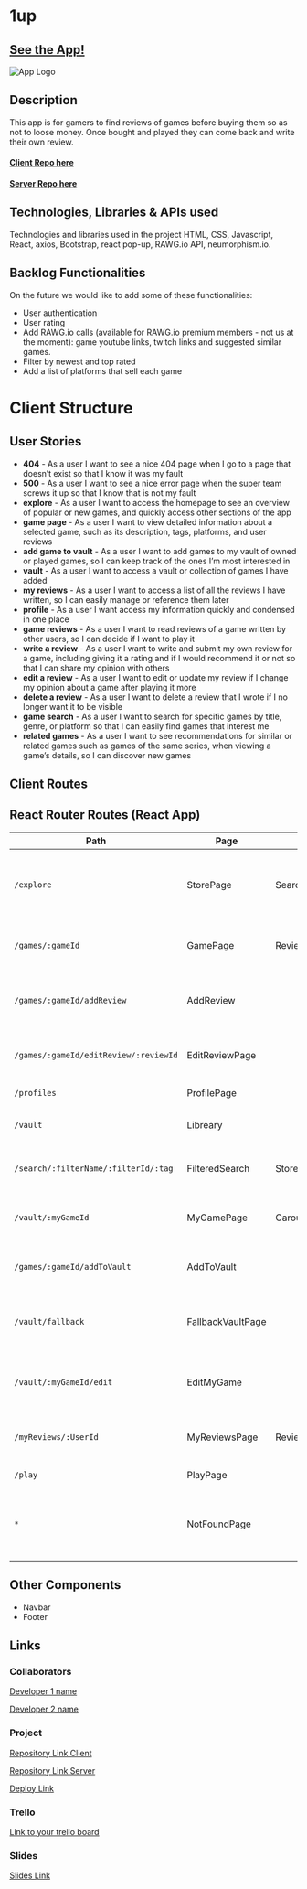 # 1up

## [See the App!](https://1up-app.netlify.app/)

![App Logo](../src/assets/1upLogo.png)

## Description

This app is for gamers to find reviews of games before buying them so as not to loose money. Once bought and played they can come back and write their own review.

#### [Client Repo here](https://github.com/diegoldc/json-server)

#### [Server Repo here](https://github.com/diegoldc/1up-webapp)

## Technologies, Libraries & APIs used

Technologies and libraries used in the project HTML, CSS, Javascript, React, axios, Bootstrap, react pop-up, RAWG.io API, neumorphism.io.

## Backlog Functionalities

On the future we would like to add some of these functionalities:

- User authentication
- User rating
- Add RAWG.io calls (available for RAWG.io premium members - not us at the moment): game youtube links, twitch links and suggested similar games.
- Filter by newest and top rated
- Add a list of platforms that sell each game

# Client Structure

## User Stories

- **404** - As a user I want to see a nice 404 page when I go to a page that doesn’t exist so that I know it was my fault
- **500** - As a user I want to see a nice error page when the super team screws it up so that I know that is not my fault
- **explore** - As a user I want to access the homepage to see an overview of popular or new games, and quickly access other sections of the app
- **game page** - As a user I want to view detailed information about a selected game, such as its description, tags, platforms, and user reviews
- **add game to vault** - As a user I want to add games to my vault of owned or played games, so I can keep track of the ones I’m most interested in
- **vault** - As a user I want to access a vault or collection of games I have added
- **my reviews** - As a user I want to access a list of all the reviews I have written, so I can easily manage or reference them later
- **profile** - As a user I want access my information quickly and condensed in one place
- **game reviews** - As a user I want to read reviews of a game written by other users, so I can decide if I want to play it
- **write a review** - As a user I want to write and submit my own review for a game, including giving it a rating and if I would recommend it or not so that I can share my opinion with others
- **edit a review** - As a user I want to edit or update my review if I change my opinion about a game after playing it more
- **delete a review** - As a user I want to delete a review that I wrote if I no longer want it to be visible
- **game search** - As a user I want to search for specific games by title, genre, or platform so that I can easily find games that interest me
- **related games** - As a user I want to see recommendations for similar or related games such as games of the same series, when viewing a game’s details, so I can discover new games

## Client Routes

## React Router Routes (React App)

| Path                                  | Page              | Components                             | Behavior                                           |
| ------------------------------------- | ----------------- | -------------------------------------- | -------------------------------------------------- |
| `/explore`                            | StorePage         | SearchBar, FilterBar,StoreGameCard     | Home page, shows a list of games to browse         |
| `/games/:gameId`                      | GamePage          | ReviewCard,CarouselScreen,GameCarousel | Shows details of a selected game                   |
| `/games/:gameId/addReview`            | AddReview         |                                        | Review form, add a review to selected game         |
| `/games/:gameId/editReview/:reviewId` | EditReviewPage    |                                        | Edit review form, edit selected review             |
| `/profiles`                           | ProfilePage       |                                        | Show user data                                     |
| `/vault`                              | Libreary          |                                        | Shows all games on my vault                        |
| `/search/:filterName/:filterId/:tag`  | FilteredSearch    | StoreGameCard                          | Shows games by chosen filter                       |
| `/vault/:myGameId`                    | MyGamePage        | CarouselScreen                         | Displays information of owned game                 |
| `/games/:gameId/addToVault`           | AddToVault        |                                        | Form to add game to your vault                     |
| `/vault/fallback`                     | FallbackVaultPage |                                        | Alert user that game selected is already in vault  |
| `/vault/:myGameId/edit`               | EditMyGame        |                                        | Game form to edit information on owned game        |
| `/myReviews/:UserId`                  | MyReviewsPage     | ReviewCard                             | Shows all reviews made by user                     |
| `/play`                               | PlayPage          |                                        | Click to see...                                    |
| `*`                                   | NotFoundPage      |                                        | Shows a warning that requested path does not exist |

## Other Components

- Navbar
- Footer

## Links

### Collaborators

[Developer 1 name](www.github-url.com)

[Developer 2 name](www.github-url.com)

### Project

[Repository Link Client](www.your-github-url-here.com)

[Repository Link Server](www.your-github-url-here.com)

[Deploy Link](www.your-deploy-url-here.com)

### Trello

[Link to your trello board](www.your-trello-url-here.com)

### Slides

[Slides Link](www.your-slides-url-here.com)
